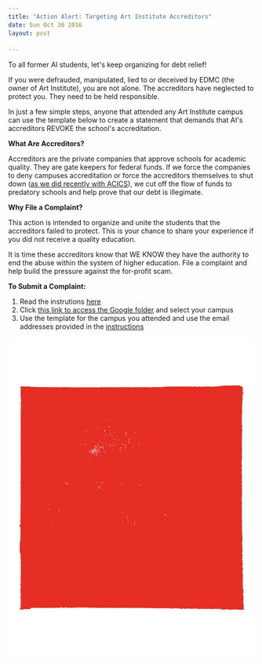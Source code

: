 ```yaml
---
title: "Action Alert: Targeting Art Institute Accreditors"
date: Sun Oct 30 2016
layout: post

---
```


To all former AI students, let's keep organizing for debt relief! 

If you were defrauded, manipulated, lied to or deceived by EDMC (the owner of Art Institute), you are not alone. The accreditors have neglected to protect you. They need to be held responsible. 

In just a few simple steps, anyone that attended any Art Institute campus can use the template below to create a statement that demands that AI's accreditors REVOKE the school's accreditation.

**What Are Accreditors?**

Accreditors are the private companies that approve schools for academic quality. They are gate keepers for federal funds. If we force the companies to deny campuses accreditation or force the accreditors themselves to shut down ([as we did recently with ACICS](http://www.usnews.com/news/articles/2016-09-22/education-department-strips-authority-of-acics-the-largest-for-profit-college-accreditor)), we cut off the flow of funds to predatory schools and help prove that our debt is illegimate. 


**Why File a Complaint?**

This action is intended to organize and unite the students that the accreditors failed to protect. This is your chance to share your experience if you did not receive a quality education.  

It is time these accreditors know that WE KNOW they have the authority to end the abuse within the system of higher education. File a complaint and help build the pressure against the for-profit scam.

**To Submit a Complaint:**

1. Read the instrutions [here](http://docs.google.com/document/d/1LeDul8nMFajLoY9CkmkiMt7Pq6vg8wJ-V4QOfcGn9Fo/edit)
2. Click [this link to access the Google folder](http://drive.google.com/drive/folders/0B3f0N1EerUMeQ2xNa2pNUENublE) and select your campus
3. Use the template for the campus you attended and use the email addresses provided in the [instructions](http://docs.google.com/document/d/1LeDul8nMFajLoY9CkmkiMt7Pq6vg8wJ-V4QOfcGn9Fo/edit)

![alt](/assets/images/2016/10/RedSquare-transparent.jpg)


